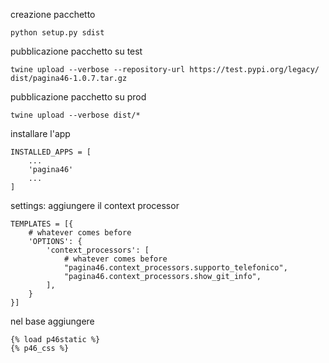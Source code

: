 creazione pacchetto
```
python setup.py sdist
```

pubblicazione pacchetto su test
```
twine upload --verbose --repository-url https://test.pypi.org/legacy/ dist/pagina46-1.0.7.tar.gz
```

pubblicazione pacchetto su prod
```
twine upload --verbose dist/*
```

installare l'app
```
INSTALLED_APPS = [
    ...
    'pagina46'
    ...
]
```

settings:
aggiungere il context processor
```
TEMPLATES = [{
    # whatever comes before
    'OPTIONS': {
        'context_processors': [
            # whatever comes before
            "pagina46.context_processors.supporto_telefonico",
            "pagina46.context_processors.show_git_info",
        ],
    }
}]
```

nel base aggiungere
```
{% load p46static %}
{% p46_css %}
```